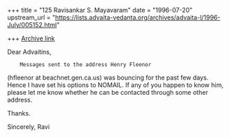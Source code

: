+++
title = "125 Ravisankar S. Mayavaram"
date = "1996-07-20"
upstream_url = "https://lists.advaita-vedanta.org/archives/advaita-l/1996-July/005152.html"

+++
[Archive link](https://lists.advaita-vedanta.org/archives/advaita-l/1996-July/005152.html)

Dear Advaitins,

        Messages sent to the address Henry Fleenor
(hfleenor at beachnet.gen.ca.us) was bouncing for the past few
days. Hence I have set his options to NOMAIL. If any of you happen to
know him, please let me know whether he can be contacted through some
other address.

Thanks.

Sincerely,
Ravi

